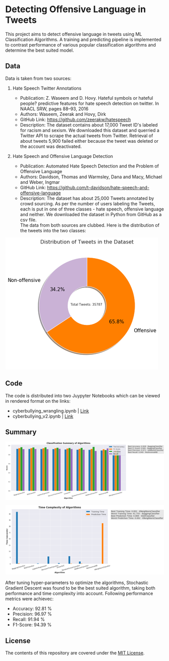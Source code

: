 # Detecting Offensive Language in Tweets

This project aims to detect offensive language in tweets using ML Classification Algorithms. A training and predicting pipeline is implemented
to contrast performance of various popular classification algorithms and determine the best suited model. 

## Data
Data is taken from two sources:
1.	Hate Speech Twitter Annotations
    - Publication: 
Z. Waseem and D. Hovy. Hateful symbols or hateful people? predictive features for hate speech detection on twitter. In NAACL SRW, pages 88–93, 2016 
    - Authors: Waseem, Zeerak and Hovy, Dirk
    - GitHub Link: https://github.com/zeerakw/hatespeech
    -	Description: 
The dataset contains about 17,000 Tweet ID's labeled for racism and sexism. We downloaded this dataset and querried a Twitter API to scrape the actual tweets from Twitter. Retrieval of about tweets 5,900 failed either because the tweet was deleted or the account was deactivated. 

2.	Hate Speech and Offensive Language Detection
    - Publication: 
Automated Hate Speech Detection and the Problem of Offensive Language
    - Authors: Davidson, Thomas and Warmsley, Dana and Macy, Michael and Weber, Ingmar
    - GitHub Link: https://github.com/t-davidson/hate-speech-and-offensive-language
    - Description:
The dataset has about 25,000 Tweets annotated by crowd sourcing. As per the number of users labeling the Tweets, each is put in one of three classes - hate speech, offensive language and neither. We downloaded the dataset in Python from GitHub as a csv file.<br>
The data from both sources are clubbed. Here is the distribution of the tweets into the two classes:


![Dataset](/distribution_of_tweets.png)

## Code
The code is distributed into two Juypyter Notebooks which can be viewed in rendered format on the links:
- cyberbullying_wrangling.ipynb | [Link](https://nbviewer.jupyter.org/github/dhavalpotdar/cyberbyllying-detection/blob/master/cyberbullying_wrangling.ipynb)
- cyberbullying_v2.ipynb | [Link](https://nbviewer.jupyter.org/github/dhavalpotdar/cyberbyllying-detection/blob/master/cyberbullying_v2.ipynb)

## Summary
![performance](/algo_comparison.png) <br>

![time](/algo_time.png)

After tuning hyper-parameters to optimize the algorithms, Stochastic Gradient Descent was found to be the best suited algorithm, taking both performance and time complexity into account.
Following performance metrics were achievec:
-	Accuracy: 92.81 %
-	Precision: 96.97 %
-	Recall: 91.94 %
-	F1-Score: 94.39 %

## License
The contents of this repository are covered under the [MIT License](https://github.com/dhavalpotdar/cyberbyllying-detection/blob/master/LICENSE).
